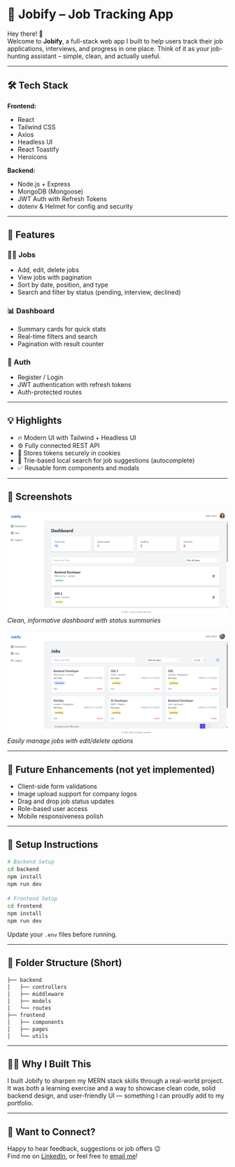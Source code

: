 # 🚀 Jobify – Job Tracking App

Hey there! 👋  
Welcome to **Jobify**, a full-stack web app I built to help users track their job applications, interviews, and progress in one place. Think of it as your job-hunting assistant – simple, clean, and actually useful.

---

## 🛠️ Tech Stack

**Frontend:**

- React
- Tailwind CSS
- Axios
- Headless UI
- React Toastify
- Heroicons

**Backend:**

- Node.js + Express
- MongoDB (Mongoose)
- JWT Auth with Refresh Tokens
- dotenv & Helmet for config and security

---

## 🔑 Features

### 🧑‍💼 Jobs

- Add, edit, delete jobs
- View jobs with pagination
- Sort by date, position, and type
- Search and filter by status (pending, interview, declined)

### 📊 Dashboard

- Summary cards for quick stats
- Real-time filters and search
- Pagination with result counter

### 🔐 Auth

- Register / Login
- JWT authentication with refresh tokens
- Auth-protected routes

---

## 💡 Highlights

- 🔥 Modern UI with Tailwind + Headless UI
- ⚙️ Fully connected REST API
- 💾 Stores tokens securely in cookies
- 🔎 Trie-based local search for job suggestions (autocomplete)
- ✅ Reusable form components and modals

---

## 📸 Screenshots

![Dashboard Screenshot](./screenshots/dashboard.png)  
_Clean, informative dashboard with status summaries_

![Job List Screenshot](./screenshots/job-list.png)  
_Easily manage jobs with edit/delete options_

---

## 🧪 Future Enhancements (not yet implemented)

- Client-side form validations
- Image upload support for company logos
- Drag and drop job status updates
- Role-based user access
- Mobile responsiveness polish

---

## 🔧 Setup Instructions

```bash
# Backend Setup
cd backend
npm install
npm run dev

# Frontend Setup
cd frontend
npm install
npm run dev
```

Update your `.env` files before running.

---

## 📁 Folder Structure (Short)

```
├── backend
│   ├── controllers
│   ├── middleware
│   ├── models
│   └── routes
├── frontend
│   ├── components
│   ├── pages
│   └── utils
```

---

## 🙋‍♂️ Why I Built This

I built Jobify to sharpen my MERN stack skills through a real-world project. It was both a learning exercise and a way to showcase clean code, solid backend design, and user-friendly UI — something I can proudly add to my portfolio.

---

## 🤝 Want to Connect?

Happy to hear feedback, suggestions or job offers 😉  
Find me on [LinkedIn](https://www.linkedin.com/in/dipti-pariya/), or feel free to [email me](mailto:diptipariya@gmail.com)!
